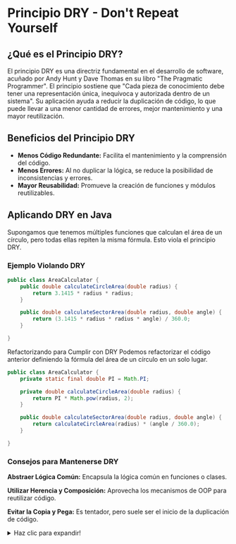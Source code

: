 # Principio DRY - Don't Repeat Yourself

## ¿Qué es el Principio DRY?

El principio DRY es una directriz fundamental en el desarrollo de software, acuñado por Andy Hunt y Dave Thomas en su libro "The Pragmatic Programmer". El principio sostiene que "Cada pieza de conocimiento debe tener una representación única, inequívoca y autorizada dentro de un sistema". Su aplicación ayuda a reducir la duplicación de código, lo que puede llevar a una menor cantidad de errores, mejor mantenimiento y una mayor reutilización.

## Beneficios del Principio DRY

- **Menos Código Redundante:** Facilita el mantenimiento y la comprensión del código.
- **Menos Errores:** Al no duplicar la lógica, se reduce la posibilidad de inconsistencias y errores.
- **Mayor Reusabilidad:** Promueve la creación de funciones y módulos reutilizables.

## Aplicando DRY en Java

Supongamos que tenemos múltiples funciones que calculan el área de un círculo, pero todas ellas repiten la misma fórmula. Esto viola el principio DRY.

### Ejemplo Violando DRY

```java
public class AreaCalculator {
    public double calculateCircleArea(double radius) {
        return 3.1415 * radius * radius;
    }

    public double calculateSectorArea(double radius, double angle) {
        return (3.1415 * radius * radius * angle) / 360.0;
    }

}
```

Refactorizando para Cumplir con DRY
Podemos refactorizar el código anterior definiendo la fórmula del área de un círculo en un solo lugar.

```java
public class AreaCalculator {
    private static final double PI = Math.PI;

    private double calculateCircleArea(double radius) {
        return PI * Math.pow(radius, 2);
    }

    public double calculateSectorArea(double radius, double angle) {
        return calculateCircleArea(radius) * (angle / 360.0);
    }

}

```

### Consejos para Mantenerse DRY

**Abstraer Lógica Común:** Encapsula la lógica común en funciones o clases.

**Utilizar Herencia y Composición:**  Aprovecha los mecanismos de OOP para reutilizar código.

**Evitar la Copia y Pega:** Es tentador, pero suele ser el inicio de la duplicación de código.


<details>
  <summary> Haz clic para expandir!</summary>

### Refactorización de Código para Aplicar el Principio DRY

### Contexto

Has heredado un proyecto de un sistema de gestión de inventario donde cada tipo de producto tiene su propia clase y método para calcular el stock después de una venta. Las operaciones de cálculo son en realidad idénticas entre los productos, pero se han implementado de manera separada en cada clase, lo que ha llevado a una gran cantidad de código duplicado.

### Objetivo

Tu tarea es refactorizar el código existente para eliminar la duplicación y asegurar que la operación de cálculo de stock se implemente de una manera que siga el principio DRY.

### Codigo 

```java
class Book {
    private int stock;

    public void sell(int quantity) {
        if (stock >= quantity) {
            stock -= quantity;
            System.out.println("Libro vendido. Stock actualizado: " + stock);
        } else {
            System.out.println("Stock insuficiente para libros.");
        }
    }
}

class Game {
    private int stock;

    public void sell(int quantity) {
        if (stock >= quantity) {
            stock -= quantity;
            System.out.println("Juego vendido. Stock actualizado: " + stock);
        } else {
            System.out.println("Stock insuficiente para juegos.");
        }
    }
}


```
### Especificaciones de la Tarea
- [ ] Identifica la lógica común entre las diferentes clases de productos.

- [ ] Crea un método común o una superclase para encapsular la lógica de cálculo de stock.

- [ ] Asegúrate de que todas las clases de productos utilicen esta nueva estructura sin duplicar el código.

- [ ] El refactor debe permitir la fácil adición de nuevos tipos de productos sin necesidad de reimplementar la lógica de venta.

- [ ] Escribe un pequeño comentario en tu código para explicar cómo aplicaste el principio DRY.

</details>